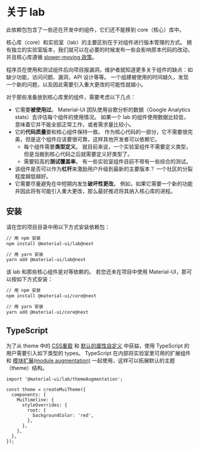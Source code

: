 # 关于 lab

<p class="description">此依赖包包含了一些还在开发中的组件，它们还不能移到 core（核心）库中。</p>

核心库（core）和实验室（lab）的主要区别在于对组件进行版本管理的方式。 拥有独立的实验室版本，我们就可以在必要的时候发布一些会影响原本代码的改动，并且核心库遵循 [slower-moving 政策](https://material-ui.com/versions/#release-frequency)。

程序员在使用和测试组件后向项目报漏洞，维护者就知道更多关于组件的缺点：如缺少功能，访问问题、漏洞，API 设计等等。 一个组建被使用的时间越久，发现一个新的问题，以及因此需要引入重大更改的可能性就越小。

对于那些准备放到核心库里的组件，需要考虑以下几点：

- 它需要**被使用过**。 Material-UI 团队使用谷歌分析的数据（Google Analytics stats）去评估每个组件的使用情况。 如果一个 lab 的组件使用数据比较低，意味着它并不能全部正常工作，或者需求量比较小。
- 它的**代码质量**要和核心组件保持一致。 作为核心代码的一部分，它不需要很完美，但是这个组件应该要很可靠，这样其他开发者可以依赖它。
  - 每个组件需要**类型定义**。 就目前来说，一个实验室组件不需要定义类型，但是当搬到核心代码之后就需要定义好类型了。
  - 需要较高的**测试覆盖率**。 有一些实验室组件目前不带有一些综合的测试。
- 该组件是否可以作为**杠杆**来激励用户升级到最新的主要版本？ 一个社区的分裂程度越低越好。
- 它需要尽量避免在中短期内发生**破坏性更改**。 例如，如果它需要一个新的功能并因此将有可能引入重大更改，那么最好推迟将其纳入核心库的进程。

## 安装

请在您的项目目录中用以下方式安装依赖包：

```sh
// 用 npm 安装
npm install @material-ui/lab@next

// 用 yarn 安装
yarn add @material-ui/lab@next
```

该 lab 和那些核心组件是对等依赖的。 若您还未在项目中使用 Material-UI，那可以按如下方式安装：

```sh
// 用 npm 安装
npm install @material-ui/core@next

// 用 yarn 安装
yarn add @material-ui/core@next
```

## TypeScript

为了从 theme 中的 [CSS重载](/customization/globals/#css) 和 [默认的属性自定义](/customization/globals/#default-props) 中获益，使用 TypeScript 的用户需要引入如下类型的 types。 TypeScript 在内部将实验室里可用的扩展组件和 [模块扩展(module augmentation)](/guides/typescript/#customization-of-theme) 一起使用，这样可以拓展默认的主题（theme）结构。

```tsx
import '@material-ui/lab/themeAugmentation';

const theme = createMuiTheme({
  components: {
    MuiTimeline: {
      styleOverrides: {
        root: {
          backgroundColor: 'red',
        },
      },
    },
  },
});
```
